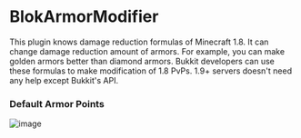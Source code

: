 # BlokArmorModifier
This plugin knows damage reduction formulas of Minecraft 1.8. It can change damage reduction amount of armors. For example, you can make golden armors better than diamond armors. Bukkit developers can use these formulas to make modification of 1.8 PvPs. 1.9+ servers doesn't need any help except Bukkit's API. 

### Default Armor Points
![image](https://user-images.githubusercontent.com/36128276/175134369-005f0719-f204-4cc2-85aa-b37a3eafb8dd.png)
